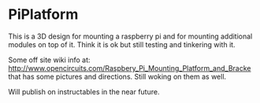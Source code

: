 # PiPlatform
This is a 3D design for mounting a raspberry pi and for mounting additional modules on top of it.  Think it is ok but still testing and tinkering with it.

Some off site wiki info at:  http://www.opencircuits.com/Raspbery_Pi_Mounting_Platform_and_Bracke
that has some pictures and directions.  Still woking on them as well.

Will publish on instructables in the near future.
